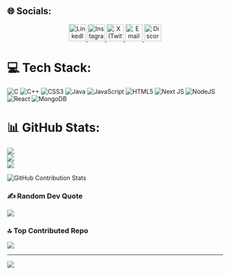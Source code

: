 
## 🌐 Socials:
<p align="center">

  <a href="https://www.linkedin.com/in/syedmukheeth/" target="_blank">
    <img src="https://skillicons.dev/icons?i=linkedin" width="40" height="40" alt="LinkedIn"/>
  </a>
    <a href="https://www.instagram.com/syed.mukheeth/" target="_blank">
    <img src="https://skillicons.dev/icons?i=instagram" width="40" height="40" alt="Instagram"/>
  </a>
  <a href="https://x.com/syed_mukheeth" target="_blank">
    <img src="https://skillicons.dev/icons?i=twitter" width="40" height="40" alt="X (Twitter)"/>
  </a>
  <a href="mailto:syedmukheeth09@gmail.com" target="_blank">
    <img src="https://img.icons8.com/color/48/gmail-new.png" width="40" height="40" alt="Email"/>
  </a>
    <a href="https://discord.gg/syedmukheeth29_07353" target="_blank">
    <img src="https://skillicons.dev/icons?i=discord" width="40" height="40" alt="Discord"/>
  </a>
</p>



# 💻 Tech Stack:
![C](https://img.shields.io/badge/c-%2300599C.svg?style=for-the-badge&logo=c&logoColor=white) ![C++](https://img.shields.io/badge/c++-%2300599C.svg?style=for-the-badge&logo=c%2B%2B&logoColor=white) ![CSS3](https://img.shields.io/badge/css3-%231572B6.svg?style=for-the-badge&logo=css3&logoColor=white) ![Java](https://img.shields.io/badge/java-%23ED8B00.svg?style=for-the-badge&logo=openjdk&logoColor=white) ![JavaScript](https://img.shields.io/badge/javascript-%23323330.svg?style=for-the-badge&logo=javascript&logoColor=%23F7DF1E) ![HTML5](https://img.shields.io/badge/html5-%23E34F26.svg?style=for-the-badge&logo=html5&logoColor=white) ![Next JS](https://img.shields.io/badge/Next-black?style=for-the-badge&logo=next.js&logoColor=white) ![NodeJS](https://img.shields.io/badge/node.js-6DA55F?style=for-the-badge&logo=node.js&logoColor=white) ![React](https://img.shields.io/badge/react-%2320232a.svg?style=for-the-badge&logo=react&logoColor=%2361DAFB) ![MongoDB](https://img.shields.io/badge/MongoDB-%234ea94b.svg?style=for-the-badge&logo=mongodb&logoColor=white)
# 📊 GitHub Stats:
![](https://github-readme-stats.vercel.app/api?username=syedmukheeth&theme=dark&hide_border=false&include_all_commits=false&count_private=false)<br/>
![](https://nirzak-streak-stats.vercel.app/?user=syedmukheeth&theme=dark&hide_border=false)<br/>
![](https://github-readme-stats.vercel.app/api/top-langs/?username=syedmukheeth&theme=dark&hide_border=false&include_all_commits=false&count_private=false&layout=compact)

![GitHub Contribution Stats](./github-stats.svg)



### ✍️ Random Dev Quote
![](https://quotes-github-readme.vercel.app/api?type=horizontal&theme=radical)

### 🔝 Top Contributed Repo
![](https://github-contributor-stats.vercel.app/api?username=syedmukheeth&limit=5&theme=dark&combine_all_yearly_contributions=true)

---
[![](https://visitcount.itsvg.in/api?id=syedmukheeth&icon=0&color=0)](https://visitcount.itsvg.in)

<!-- Proudly created with GPRM ( https://gprm.itsvg.in ) -->
